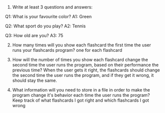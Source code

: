 1. Write at least 3 questions and answers:

Q1: What is your favourite color?
A1: Green

Q2: What sport do you play?
A2: Tennis

Q3: How old are you?
A3: 75

2. How many times will you show each flashcard the first time the user runs your flashcards program? 
one for each flashcard

3. How will the number of times you show each flashcard change the second time the user runs the program, based on their performance the previous time?
When the user gets it right, the flashcards should change the second time the user runs the program, and if they get it wrong, it should stay the same.
4. What information will you need to store in a file in order to make the program change it's behavior each time the user runs the program?
Keep track of what flashcards I got right and which flashcards I got wrong

